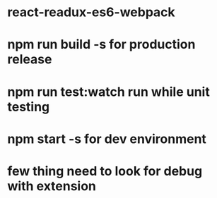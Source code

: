 # react-readux-es6-webpack
# npm run build -s for production release
# npm run test:watch run while unit testing
# npm start -s for dev environment

# few thing need to look for debug with extension 
